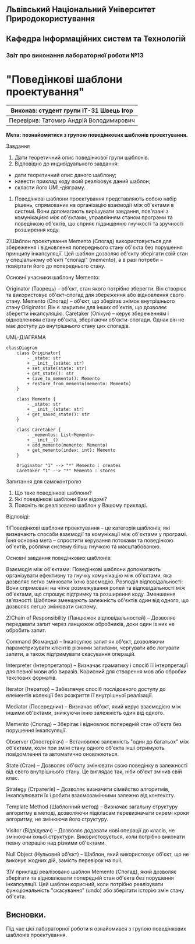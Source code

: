 ## Львівський Національний Університет Природокористування
## Кафедра Інформаційних систем та Технологій



### Звіт про виконання лабораторної роботи №13
# "Поведінкові шаблони проектування"



| Виконав: студент групи ІТ-31 Швець Ігор      |
|----------------------------------------------|
| Перевірив: Татомир Андрій Володимирович      |




**Мета: познайомитися з групою поведінкових шаблонів проєктування.**


Завдання

1. Дати теоретичний опис поведінкової групи шаблонів.
2. Відповідно до индивідуального завдання:
- дати теоретичний опис даного шаблону;
- навести приклад коду який реалізовує даний шаблон;
- скласти його UML-діяграму.

1) Поведінкові шаблони проектування представляють собою набір рішень, спрямованих на організацію взаємодії між об'єктами в системі. 
Вони допомагають вирішувати завдання, пов'язані з комунікацією між об'єктами, управлінням станом програми та поведінкою об'єктів, що сприяє підвищенню гнучкості та зручності
 розширення коду.


2)Шаблон проектування Memento (Спогад) використовується для збереження і відновлення попереднього стану об'єкта без порушення принципу інкапсуляції.
 Цей шаблон дозволяє об'єкту зберігати свій стан у спеціальному об'єкті "спогаді" (memento), а в разі потреби – повертати його до попереднього стану.

Основні учасники шаблону Memento:

Originator (Творець) – об'єкт, стан якого потрібно зберегти. Він створює та використовує об'єкт-спогад для збереження або відновлення свого стану.
Memento (Спогад) – об'єкт, що зберігає знімок внутрішнього стану Originator. Він є закритим для інших об'єктів, що дозволяє зберегти інкапсуляцію.
Caretaker (Опікун) – керує збереженням і відновленням стану об'єкта, зберігаючи об'єкти-спогади. Однак він не має доступу до внутрішнього стану цих спогадів.

UML-ДІАГРАМА
```mermaid
classDiagram
    class Originator{
        - _state: str
        + __init__(state: str)
        + set_state(state: str)
        + get_state(): str
        + save_to_memento(): Memento
        + restore_from_memento(memento: Memento)
    }

    class Memento {
        - _state: str
        + __init__(state: str)
        + get_saved_state(): str
    }

    class Caretaker {
        - _mementos: List~Memento~
        + __init__()
        + add_memento(memento: Memento)
        + get_memento(index: int): Memento
    }

    Originator "1" --> "*" Memento : creates
    Caretaker "1" --> "*" Memento : stores
```

Запитання для самоконтролю
1. Що таке поведінкові шаблони?
2. Які поведінкові шаблони Вам відомі?
3. Поясніть як реалізовано шаблон у Вашому прикладі.

Відповіді:

1)Поведінкові шаблони проектування – це категорія шаблонів, які визначають способи взаємодії та комунікації між об'єктами у програмі. Їхня основна мета – спростити 
керування потоками та поведінкою об'єктів, роблячи систему більш гнучкою та масштабованою.

Основні завдання поведінкових шаблонів:

Взаємодія між об'єктами: Поведінкові шаблони допомагають організувати ефективну та гнучку комунікацію між об'єктами, яка дозволяє легко змінювати їхню взаємодію.
Розподіл відповідальності: Вони спрямовані на чітке розмежування ролей та відповідальності між об'єктами, що спрощує підтримку та розширення коду.
Зменшення зв'язності: Шаблони зменшують залежність об'єктів один від одного, що дозволяє легше змінювати систему.

2)Chain of Responsibility (Ланцюжок відповідальностей)
– Дозволяє передавати запит через ланцюжок обробників, доки один із них не обробить запит.

Command (Команда)
– Інкапсулює запит як об'єкт, дозволяючи параметризувати клієнтів різними запитами, чергувати або логувати запити, а також підтримувати скасування операцій.

Interpreter (Інтерпретатор)
– Визначає граматику і спосіб її інтерпретації для певної мови або виразів. Корисний для створення мов або обробки текстових форматів.

Iterator (Ітератор)
– Забезпечує спосіб послідовного доступу до елементів колекції без розкриття її внутрішньої реалізації.

Mediator (Посередник)
– Визначає об'єкт, який керує взаємодією між іншими об'єктами, знижуючи їхню залежність один від одного.

Memento (Спогад)
– Зберігає і відновлює попередній стан об'єкта без порушення інкапсуляції.

Observer (Спостерігач)
– Встановлює залежність "один до багатьох" між об'єктами, коли при зміні стану одного об'єкта інші отримують повідомлення та автоматично оновлюються.

State (Стан)
– Дозволяє об'єкту змінювати свою поведінку в залежності від свого внутрішнього стану. Це виглядає так, ніби об'єкт змінив свій клас.

Strategy (Стратегія)
– Дозволяє визначити сімейство алгоритмів, інкапсулювати їх і робити взаємозамінними залежно від контексту.

Template Method (Шаблонний метод)
– Визначає загальну структуру алгоритму в методі, дозволяючи підкласам перевизначати окремі кроки алгоритму, не змінюючи його структуру.

Visitor (Відвідувач)
– Дозволяє додавати нові операції до класів, не змінюючи їхньої структури. Використовується, коли потрібно виконати певну операцію над різними об'єктами.

Null Object (Нульовий об'єкт)
– Шаблон, який використовує об'єкт, що не виконує жодних дій, замість перевірок на null.


3)У прикладі реалізовано шаблон Memento (Спогад), який дозволяє зберігати та відновлювати попередній стан об'єкта без порушення інкапсуляції. 
Цей шаблон корисний, коли потрібно реалізувати функціональність "скасування" (undo) або зберігати історію змін стану об'єкта.

## Висновки. 

Під час цієї лабораторної роботи я ознайомився з групою поведінкових шаблонів проектування.



